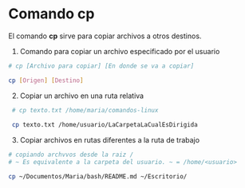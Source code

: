 # Comando cp

El comando **cp** sirve para copiar archivos a otros destinos.

1. Comando para copiar un archivo especificado por el usuario

  ``` bash
  # cp [Archivo para copiar] [En donde se va a copiar]
  
  cp [Origen] [Destino]
  ```

2. Copiar un archivo en una ruta relativa

 ``` bash
  # cp texto.txt /home/maria/comandos-linux
  
  cp texto.txt /home/usuario/LaCarpetaLaCualEsDirigida
  ```

3. Copiar archivos en rutas diferentes a la ruta de trabajo
  ``` bash
  # copiando archvvos desde la raiz /
  # ~ Es equivalente a la carpeta del usuario. ~ = /home/<usuario>

  cp ~/Documentos/Maria/bash/README.md ~/Escritorio/
  ```